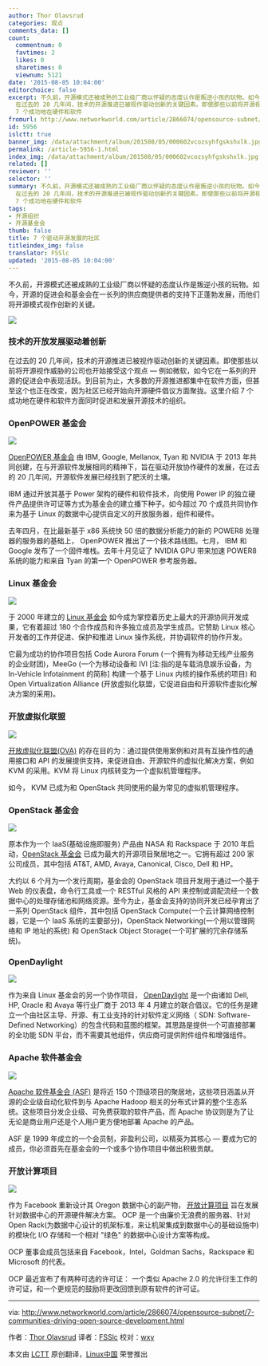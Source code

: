 ```yaml
---
author: Thor Olavsrud
categories: 观点
comments_data: []
count:
  commentnum: 0
  favtimes: 2
  likes: 0
  sharetimes: 0
  viewnum: 5121
date: '2015-08-05 10:04:00'
editorchoice: false
excerpt: 不久前，开源模式还被成熟的工业级厂商以怀疑的态度认作是叛逆小孩的玩物。如今，开源的促进会和基金会在一长列的供应商提供者的支持下正蓬勃发展，而他们将开源模式视作创新的关键。  技术的开放发展驱动着创新
  在过去的 20 几年间，技术的开源推进已被视作驱动创新的关键因素。即使那些以前将开源视作威胁的公司也开始接受这个观点  例如微软，如今它在一系列的开源的促进会中表现活跃。到目前为止，大多数的开源推进都集中在软件方面，但甚至这个也正在改变，因为社区已经开始向开源硬件倡议方面聚拢。这里介绍
  7 个成功地在硬件和软件
fromurl: http://www.networkworld.com/article/2866074/opensource-subnet/7-communities-driving-open-source-development.html
id: 5956
islctt: true
banner_img: /data/attachment/album/201508/05/000602vcozsyhfgskshxlk.jpg
permalink: /article-5956-1.html
index_img: /data/attachment/album/201508/05/000602vcozsyhfgskshxlk.jpg.thumb.jpg
related: []
reviewer: ''
selector: ''
summary: 不久前，开源模式还被成熟的工业级厂商以怀疑的态度认作是叛逆小孩的玩物。如今，开源的促进会和基金会在一长列的供应商提供者的支持下正蓬勃发展，而他们将开源模式视作创新的关键。  技术的开放发展驱动着创新
  在过去的 20 几年间，技术的开源推进已被视作驱动创新的关键因素。即使那些以前将开源视作威胁的公司也开始接受这个观点  例如微软，如今它在一系列的开源的促进会中表现活跃。到目前为止，大多数的开源推进都集中在软件方面，但甚至这个也正在改变，因为社区已经开始向开源硬件倡议方面聚拢。这里介绍
  7 个成功地在硬件和软件
tags:
- 开源组织
- 开源基金会
thumb: false
title: 7 个驱动开源发展的社区
titleindex_img: false
translator: FSSlc
updated: '2015-08-05 10:04:00'
---
```


不久前，开源模式还被成熟的工业级厂商以怀疑的态度认作是叛逆小孩的玩物。如今，开源的促进会和基金会在一长列的供应商提供者的支持下正蓬勃发展，而他们将开源模式视作创新的关键。


![](/data/attachment/album/201508/05/000602vcozsyhfgskshxlk.jpg)


### 技术的开放发展驱动着创新


在过去的 20 几年间，技术的开源推进已被视作驱动创新的关键因素。即使那些以前将开源视作威胁的公司也开始接受这个观点 — 例如微软，如今它在一系列的开源的促进会中表现活跃。到目前为止，大多数的开源推进都集中在软件方面，但甚至这个也正在改变，因为社区已经开始向开源硬件倡议方面聚拢。这里介绍 7 个成功地在硬件和软件方面同时促进和发展开源技术的组织。


### OpenPOWER 基金会


![](/data/attachment/album/201508/05/000604jnj76yxys27dj4iy.jpg)


[OpenPOWER 基金会](http://www.linuxfoundation.org/) 由 IBM, Google, Mellanox, Tyan 和 NVIDIA 于 2013 年共同创建，在与开源软件发展相同的精神下，旨在驱动开放协作硬件的发展，在过去的 20 几年间，开源软件发展已经找到了肥沃的土壤。


IBM 通过开放其基于 Power 架构的硬件和软件技术，向使用 Power IP 的独立硬件产品提供许可证等方式为基金会的建立播下种子。如今超过 70 个成员共同协作来为基于 Linux 的数据中心提供自定义的开放服务器，组件和硬件。


去年四月，在比最新基于 x86 系统快 50 倍的数据分析能力的新的 POWER8 处理器的服务器的基础上， OpenPOWER 推出了一个技术路线图。七月， IBM 和 Google 发布了一个固件堆栈。去年十月见证了 NVIDIA GPU 带来加速 POWER8 系统的能力和来自 Tyan 的第一个 OpenPOWER 参考服务器。


### Linux 基金会


![](/data/attachment/album/201508/05/000605sslwahyew114hsha.jpg)


于 2000 年建立的 [Linux 基金会](http://www.linuxfoundation.org/) 如今成为掌控着历史上最大的开源协同开发成果，它有着超过 180 个合作成员和许多独立成员及学生成员。它赞助 Linux 核心开发者的工作并促进、保护和推进 Linux 操作系统，并协调软件的协作开发。


它最为成功的协作项目包括 Code Aurora Forum (一个拥有为移动无线产业服务的企业财团)，MeeGo (一个为移动设备和 IVI [注:指的是车载消息娱乐设备，为 In-Vehicle Infotainment 的简称] 构建一个基于 Linux 内核的操作系统的项目) 和 Open Virtualization Alliance (开放虚拟化联盟，它促进自由和开源软件虚拟化解决方案的采用)。


### 开放虚拟化联盟


![](/data/attachment/album/201508/05/000605w6eeu9pzpb77uwe6.jpg)


[开放虚拟化联盟(OVA)](https://openvirtualizationalliance.org/) 的存在目的为：通过提供使用案例和对具有互操作性的通用接口和 API 的发展提供支持，来促进自由、开源软件的虚拟化解决方案，例如 KVM 的采用。KVM 将 Linux 内核转变为一个虚拟机管理程序。


如今， KVM 已成为和 OpenStack 共同使用的最为常见的虚拟机管理程序。


### OpenStack 基金会


![](/data/attachment/album/201508/05/000606oqtnhdghh9h6gfnn.jpg)


原本作为一个 IaaS(基础设施即服务) 产品由 NASA 和 Rackspace 于 2010 年启动，[OpenStack 基金会](http://www.openstack.org/foundation/) 已成为最大的开源项目聚居地之一。它拥有超过 200 家公司成员，其中包括 AT&T, AMD, Avaya, Canonical, Cisco, Dell 和 HP。


大约以 6 个月为一个发行周期，基金会的 OpenStack 项目开发用于通过一个基于 Web 的仪表盘，命令行工具或一个 RESTful 风格的 API 来控制或调配流经一个数据中心的处理存储池和网络资源。至今为止，基金会支持的协同开发已经孕育出了一系列 OpenStack 组件，其中包括 OpenStack Compute(一个云计算网络控制器，它是一个 IaaS 系统的主要部分)，OpenStack Networking(一个用以管理网络和 IP 地址的系统) 和 OpenStack Object Storage(一个可扩展的冗余存储系统)。


### OpenDaylight


![](/data/attachment/album/201508/05/000608cba9cd9l6o4y9o4p.jpg)


作为来自 Linux 基金会的另一个协作项目， [OpenDaylight](http://www.opendaylight.org/) 是一个由诸如 Dell, HP, Oracle 和 Avaya 等行业厂商于 2013 年 4 月建立的联合倡议。它的任务是建立一个由社区主导、开源、有工业支持的针对软件定义网络（ SDN: Software-Defined Networking）的包含代码和蓝图的框架。其思路是提供一个可直接部署的全功能 SDN 平台，而不需要其他组件，供应商可提供附件组件和增强组件。


### Apache 软件基金会


![](/data/attachment/album/201508/05/000609xzvhe9qhx07z50d0.jpg)


[Apache 软件基金会 (ASF)](http://www.opencompute.org/) 是将近 150 个顶级项目的聚居地，这些项目涵盖从开源的企业级自动化软件到与 Apache Hadoop 相关的分布式计算的整个生态系统。这些项目分发企业级、可免费获取的软件产品，而 Apache 协议则是为了让无论是商业用户还是个人用户更方便地部署 Apache 的产品。


ASF 是 1999 年成立的一个会员制，非盈利公司，以精英为其核心 — 要成为它的成员，你必须首先在基金会的一个或多个协作项目中做出积极贡献。


### 开放计算项目


![](/data/attachment/album/201508/05/000610feuzte3bswdbuuwz.jpg)


作为 Facebook 重新设计其 Oregon 数据中心的副产物， [开放计算项目](http://www.opencompute.org/) 旨在发展针对数据中心的开源硬件解决方案。 OCP 是一个由廉价无浪费的服务器、针对 Open Rack(为数据中心设计的机架标准，来让机架集成到数据中心的基础设施中) 的模块化 I/O 存储和一个相对 "绿色" 的数据中心设计方案等构成。


OCP 董事会成员包括来自 Facebook，Intel，Goldman Sachs，Rackspace 和 Microsoft 的代表。


OCP 最近宣布了有两种可选的许可证： 一个类似 Apache 2.0 的允许衍生工作的许可证，和一个更规范的鼓励将更改回馈到原有软件的许可证。




---


via: <http://www.networkworld.com/article/2866074/opensource-subnet/7-communities-driving-open-source-development.html>


作者：[Thor Olavsrud](http://www.networkworld.com/author/Thor-Olavsrud/) 译者：[FSSlc](https://github.com/FSSlc) 校对：[wxy](https://github.com/wxy)


本文由 [LCTT](https://github.com/LCTT/TranslateProject) 原创翻译，[Linux中国](http://linux.cn/) 荣誉推出